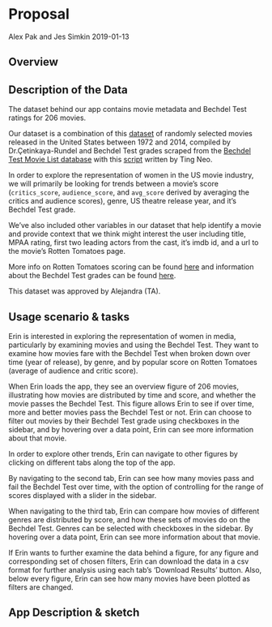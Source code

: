 Proposal
================
Alex Pak and Jes Simkin
2019-01-13

Overview
--------

Description of the Data
-----------------------

The dataset behind our app contains movie metadata and Bechdel Test ratings for 206 movies.

Our dataset is a combination of this <a href="http://www2.stat.duke.edu/~mc301/data/movies.html">dataset</a> of randomly selected movies released in the United States between 1972 and 2014, compiled by Dr.Çetinkaya-Rundel and Bechdel Test grades scraped from the <a href="https://bechdeltest.com/">Bechdel Test Movie List database</a> with this <a href="https://github.com/neokt/women-dialogue-box-office/blob/master/02-bechdel-scraping.ipynb">script</a> written by Ting Neo.

In order to explore the representation of women in the US movie industry, we will primarily be looking for trends between a movie’s score (`critics_score`, `audience_score`, and `avg_score` derived by averaging the critics and audience scores), genre, US theatre release year, and it’s Bechdel Test grade.

We’ve also included other variables in our dataset that help identify a movie and provide context that we think might interest the user including title, MPAA rating, first two leading actors from the cast, it’s imdb id, and a url to the movie’s Rotten Tomatoes page.

More info on Rotten Tomatoes scoring can be found <a href="https://www.rottentomatoes.com/about">here</a> and information about the Bechdel Test grades can be found <a href="https://bechdeltest.com/">here</a>.

This dataset was approved by Alejandra (TA).

Usage scenario & tasks
----------------------

Erin is interested in exploring the representation of women in media, particularly by examining movies and using the Bechdel Test. They want to examine how movies fare with the Bechdel Test when broken down over time (year of release), by genre, and by popular score on Rotten Tomatoes (average of audience and critic score).

When Erin loads the app, they see an overview figure of 206 movies, illustrating how movies are distributed by time and score, and whether the movie passes the Bechdel Test. This figure allows Erin to see if over time, more and better movies pass the Bechdel Test or not. Erin can choose to filter out movies by their Bechdel Test grade using checkboxes in the sidebar, and by hovering over a data point, Erin can see more information about that movie.

In order to explore other trends, Erin can navigate to other figures by clicking on different tabs along the top of the app.

By navigating to the second tab, Erin can see how many movies pass and fail the Bechdel Test over time, with the option of controlling for the range of scores displayed with a slider in the sidebar.

When navigating to the third tab, Erin can compare how movies of different genres are distributed by score, and how these sets of movies do on the Bechdel Test. Genres can be selected with checkboxes in the sidebar. By hovering over a data point, Erin can see more information about that movie.

If Erin wants to further examine the data behind a figure, for any figure and corresponding set of chosen filters, Erin can download the data in a csv format for further analysis using each tab’s ‘Download Results’ button. Also, below every figure, Erin can see how many movies have been plotted as filters are changed.

App Description & sketch
------------------------
